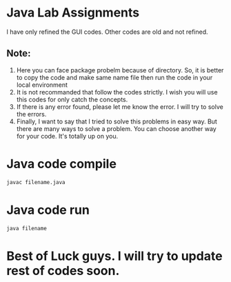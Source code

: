 # Java Lab Assignments
I have only refined the GUI codes. Other codes are old and not refined.

## Note:
1. Here you can face package probelm because of directory. So, it is better to copy the code and make same name file then run the code in your local environment
2. It is not recommanded that follow the codes strictly. I wish you will use this codes for only catch the concepts.
3. If there is any error found, please let me know the error. I will try to solve the errors.
4. Finally, I want to say that I tried to solve this problems in easy way. But there are many ways to solve a problem. You can choose another way for your code. It's totally up on you.

# Java code compile
```bash
javac filename.java
```
# Java code run
```bash
java filename
```
# Best of Luck guys. I will try to update rest of codes soon.

